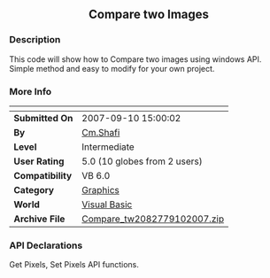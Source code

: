﻿<div align="center">

## Compare two Images


</div>

### Description

This code will show how to Compare two images using windows API. Simple method and easy to modify for your own project.
 
### More Info
 


<span>             |<span>
---                |---
**Submitted On**   |2007-09-10 15:00:02
**By**             |[Cm\.Shafi](https://github.com/Planet-Source-Code/PSCIndex/blob/master/ByAuthor/cm-shafi.md)
**Level**          |Intermediate
**User Rating**    |5.0 (10 globes from 2 users)
**Compatibility**  |VB 6\.0
**Category**       |[Graphics](https://github.com/Planet-Source-Code/PSCIndex/blob/master/ByCategory/graphics__1-46.md)
**World**          |[Visual Basic](https://github.com/Planet-Source-Code/PSCIndex/blob/master/ByWorld/visual-basic.md)
**Archive File**   |[Compare\_tw2082779102007\.zip](https://github.com/Planet-Source-Code/cm-shafi-compare-two-images__1-69307/archive/master.zip)

### API Declarations

Get Pixels, Set Pixels API functions.





